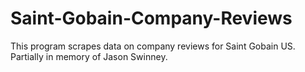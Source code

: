 # Saint-Gobain-Company-Reviews
This program scrapes data on company reviews for Saint Gobain US.
Partially in memory of Jason Swinney. 
